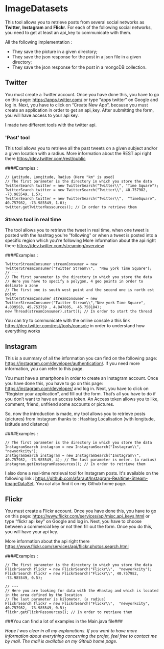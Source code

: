 # ImageDatasets

This tool allows you to retrieve posts from several social networks as **Twitter**, **Instagram** and **Flickr**.
For each of the following social networks, you need to get at least an api_key to communicate with them.

All the following implementation : 
- They save the picture in a given directory;
- They save the json response for the post in a json file in a given directory;
- They save the json response for the post in a mongoDB collection.

## Twitter ##

You must create a Twitter account. Once you have done this, you have to go on this page: https://apps.twitter.com/ or type “apps twitter” on Google and log in.
Next, you have to click on “Create New App”, because you must create an application in order to get an api_key.
After submitting the form, you will have access to your api key.

I made two different tools with the twitter api.


### 'Past' tool

This tool allows you to retrieve all the past tweets on a given subject and/or a given location with a radius.
More information about the REST api right there https://dev.twitter.com/rest/public

####Examples :

	// Latitude, Longitude, Radius (Here "km" is used)
    // The first parameter is the directory in which you store the data
	TwitterSearch twitter = new TwitterSearch("Twitter\\", "Time Square");
	TwitterSearch twitter = new TwitterSearch("Twitter\\", 40.757982, -73.985549, 1.5);	
	TwitterSearch twitter = new TwitterSearch("Twitter\\",  "TimeSquare", 40.757982, -73.985549, 1.0);
	twitter.getTwitterRessources(); // In order to retrieve them

### Stream tool in real time

The tool allows you to retrieve the tweet in real time, when one tweet is posted with the hashtag you're "following" or when a tweet is posted into a specific region which you're following
More information about the api right there https://dev.twitter.com/streaming/overview

####Examples :

    TwitterStreamConsumer streamConsumer = new TwitterStreamConsumer("Twitter Stream\\",  "New york Time Square");
    // ---
    // The first parameter is the directory in which you store the data
    // Here you have to specify a polygon, 4 geo points in order to delimate a zone
    // The first one is south west point and the second one is north est point
	TwitterStreamConsumer streamConsumer = new TwitterStreamConsumer("Twitter Stream\\","New york Time Square",  4.839563, 45.753759 , 4.847605,  45.758184);
	new Thread(streamConsumer).start(); // In order to start the thread


You can try to communicate with the online console a this link https://dev.twitter.com/rest/tools/console in order to understand how everything works

## Instagram ##

This is a summary of all the information you can find on the following page: https://instagram.com/developer/authentication/. If you need more information, you can refer to this page.

You must have a smartphone in order to create an Instagram account. Once you have done this, you have to go on this page: https://instagram.com/developer/ and log in.
Next, you have to click on “Register your application”, and fill out the form.
That’s all you have to do if you don’t want to have an access token. An Access token allows you to like, comment, friend, unfriend some accounts or pictures.

So, now the introduction is made, my tool allows you to retrieve posts (pictures) from Instagram thanks to :
 Hashtag
 Localisation (with longitude, latitude and distance)

####Examples :

	// The first parameter is the directory in which you store the data
	InstagramSearch instagram = new InstagramSearch("Instagram\\", "newyorkcity");
	InstagramSearch instagram = new InstagramSearch("Instagram\\", 40.757982, -73.985549, 4); // The last parameter is meter. (a radius)
	instagram.getInstagramRessources(); // In order to retrieve them

I also done a real-time retrieval tool for Instagram posts. It's available on the following link : https://github.com/afaraut/Instagram-Realtime-Stream-ImageDataSet. You cal also find it on my Github home page.

## Flickr ##

You must create a Flickr account. Once you have done this, you have to go on this page: https://www.flickr.com/services/api/misc.api_keys.html or type “flickr api key” on Google and log in.
Next, you have to choose between a commercial key or not then fill out the form.
Once you do this, you will have your api key.

More information about the api right there https://www.flickr.com/services/api/flickr.photos.search.html

####Examples :

	// The first parameter is the directory in which you store the data
	FlickrSearch flickr = new FlickrSearch("Flickr\\",  "newyorkcity");
	FlickrSearch flickr = new FlickrSearch("Flickr\\", 40.757982, -73.985549, 0.5);	

	// ---
	// Here you are looking for data with the #hastag and which is located in the area defined by the location
	// The last parameter is kilometer. (a radius)
	FlickrSearch flickr = new FlickrSearch("Flickr\\",  "newyorkcity", 40.757982, -73.985549, 0.5); 
	flickr.getFlickrRessources(); // In order to retrieve them


###You can find a lot of examples in the Main.java file###

*Hope I was clear in all my explanations.
If you want to have more information about everything concerning the projet, feel free to contact me by mail. The mail is available on my Github home page.*
